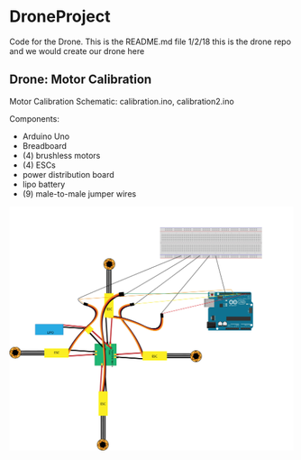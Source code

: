 # DroneProject
Code for the Drone.
This is the README.md file 1/2/18
this is the drone repo and we would create our drone here

## Drone: Motor Calibration
Motor Calibration Schematic: calibration.ino, calibration2.ino

Components:
- Arduino Uno
- Breadboard
- (4) brushless motors
- (4) ESCs
- power distribution board
- lipo battery
- (9) male-to-male jumper wires

![ ](DroneSchematics/ACMMotorCalibrationSchematic.jpg)
